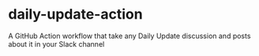 # daily-update-action
A GitHub Action workflow that take any Daily Update discussion and posts about it in your Slack channel
